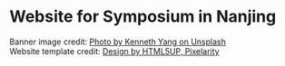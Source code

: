 # Website for Symposium in Nanjing
Banner image credit: [Photo by Kenneth Yang on Unsplash](https://unsplash.com/photos/lJWJLkwIsng)  
Website template credit: [Design by HTML5UP, Pixelarity](https://onepagelove.com/paradigm-shift)
